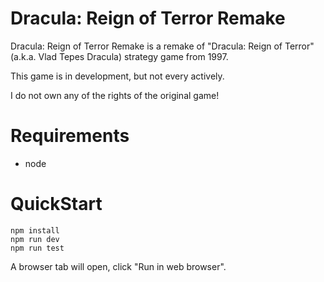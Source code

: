 # Dracula: Reign of Terror Remake

Dracula: Reign of Terror Remake is a remake of "Dracula: Reign of Terror" (a.k.a. Vlad Tepes Dracula) strategy game from 1997.

This game is in development, but not every actively.

I do not own any of the rights of the original game!

# Requirements

- node

# QuickStart

```
npm install
npm run dev
npm run test
```

A browser tab will open, click "Run in web browser".

